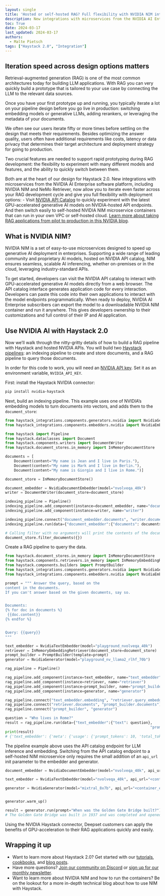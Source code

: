 ```yaml
---
layout: single
title: 'Hosted or self-hosted RAG? Full flexibility with NVIDIA NIM integration in Haystack 2.0'
description: New integrations with microservices from the NVIDIA AI Enterprise software platform, including NVIDIA NIM and NeMo Retriever, now allow you to iterate even faster across your RAG development cycle
toc: True
date: 2024-03-17
last_updated: 2024-03-17
authors:
  - Malte Pietsch
tags: ["Haystack 2.0", "Integration"]
---
```


## Iteration speed across design options matters

Retrieval-augmented generation (RAG) is one of the most common architectures today for
building LLM applications. With RAG you can very quickly build a prototype that is tailored to your use case by connecting the LLM to the relevant data sources.

Once you have your first prototype up and running, you typically iterate a lot on your pipeline design before you go live in production: switching embedding models or generative LLMs, adding rerankers, or leveraging the metadata of your documents. 

We often see our users iterate fifty or more times before settling on the design that meets their requirements. Besides optimizing the answer quality, users often have additional requirements like costs, latency or data privacy that determines their target architecture and deployment strategy for going to production.

Two crucial features are needed to support rapid prototyping during RAG development: the flexibility to experiment with many different models and features, and the ability to quickly switch between them.

Both are at the heart of our design for Haystack 2.0. New integrations with microservices from the NVIDIA AI Enterprise software platform, including NVIDIA NIM and NeMo Retriever, now allow you to iterate even faster across your RAG development cycle and give you full flexibility with deployment options: - Visit [NVIDIA API Catalog](https://ai.nvidia.com) to quickly experiment with the latest GPU-accelerated generative AI models on NVIDIA-hosted API endpoints. And then switch easily to self-hosted NVIDIA NIM microservice containers that can run in your own VPC or self-hosted cloud. [Learn more about taking RAG applications from pilot to production in this NVIDIA blog](https://developer.nvidia.com/blog/how-to-take-a-rag-application-from-pilot-to-production-in-four-steps/).

## What is NVIDIA NIM?

NVIDIA NIM is a set of easy-to-use microservices designed to speed up generative AI deployment in enterprises. Supporting a wide range of leading community and proprietary AI models, hosted on NVIDIA API catalog, NIM ensures seamless, scalable AI inferencing, whether on-premises or in the cloud, leveraging industry-standard APIs.

To get started, developers can visit the NVIDIA API catalog to interact with GPU-accelerated generative AI models directly from a web browser. The API catalog interface generates application code for every interaction. Developers can paste this code into their own applications to interact with the model endpoints programmatically. When ready
to deploy, NVIDIA AI Enterprise subscribers can export the model to a downloadable NVIDIA NIM container and run it anywhere. This gives developers ownership to their customizations and full control of their IP and AI application. 

## Use NVIDIA AI with Haystack 2.0

Now we’ll walk through the nitty-gritty details of how to build a RAG pipeline with Haystack and hosted NVIDIA APIs. You will build two [Haystack pipelines](https://docs.haystack.deepset.ai/docs/pipelines): an indexing pipeline to create and store documents, and a RAG pipeline to query those documents.

In order for this code to work, you will need an [NVIDIA API key](https://org.ngc.nvidia.com/setup). Set it as an environment variable, `NVIDIA_API_KEY`.

First: install the Haystack NVIDIA connector:

```bash
pip install nvidia-haystack
```
Next, build an indexing pipeline. This example uses one of NVIDIA’s embedding models to turn
documents into vectors, and adds them to the `document_store`:

```python
from haystack_integrations.components.generators.nvidia import NvidiaGenerator
from haystack_integrations.components.embedders.nvidia import NvidiaEmbeddingModel, NvidiaDocumentEmbedder

from haystack import Pipeline
from haystack.dataclasses import Document
from haystack.components.writers import DocumentWriter
from haystack.document_stores.in_memory import InMemoryDocumentStore

documents = [
    Document(content="My name is Jean and I live in Paris."),
    Document(content="My name is Mark and I live in Berlin."),
    Document(content="My name is Giorgio and I live in Rome.")]

document_store = InMemoryDocumentStore()

document_embedder = NvidiaDocumentEmbedder(model="nvolveqa_40k")
writer = DocumentWriter(document_store=document_store)

indexing_pipeline = Pipeline()
indexing_pipeline.add_component(instance=document_embedder, name="document_embedder")
indexing_pipeline.add_component(instance=writer, name="writer")

indexing_pipeline.connect("document_embedder.documents", "writer.documents")
indexing_pipeline.run(data={"document_embedder":{"documents": documents}})

# Calling filter with no arguments will print the contents of the document store
document_store.filter_documents({})
```

Create a RAG pipeline to query the data.

```python
from haystack.document_stores.in_memory import InMemoryDocumentStore
from haystack.components.retrievers.in_memory import InMemoryEmbeddingRetriever
from haystack.components.builders import PromptBuilder
from haystack_integrations.components.generators.nvidia import NvidiaGenerator
from haystack_integrations.components.embedders.nvidia import NvidiaEmbeddingModel, NvidiaTextEmbedder

prompt = """ Answer the query, based on the
content in the documents.
If you can't answer based on the given documents, say so.


Documents:
{% for doc in documents %}
 {{doc.content}}
{% endfor %}


Query: {{query}}
"""

text_embedder = NvidiaTextEmbedder(model="playground_nvolveqa_40k")
retriever = InMemoryEmbeddingRetriever(document_store=document_store)
prompt_builder = PromptBuilder(template=prompt)
generator = NvidiaGenerator(model="playground_nv_llama2_rlhf_70b")

rag_pipeline = Pipeline()

rag_pipeline.add_component(instance=text_embedder, name="text_embedder")
rag_pipeline.add_component(instance=retriever, name="retriever")
rag_pipeline.add_component(instance=prompt_builder, name="prompt_builder")
rag_pipeline.add_component(instance=generator, name="generator")

rag_pipeline.connect("text_embedder.embedding", "retriever.query_embedding")
rag_pipeline.connect("retriever.documents", "prompt_builder.documents")
rag_pipeline.connect("prompt_builder", "generator")

question = "Who lives in Rome?"
result = rag_pipeline.run(data={"text_embedder":{"text": question},
                           	                                      "prompt_builder":{"query": question}})
print(result)
# {'text_embedder': {'meta': {'usage': {'prompt_tokens': 10, 'total_tokens': 10}}}, 'generator': {'replies': [Giorgio], 'meta': [{'role': 'assistant', 'finish_reason': 'stop'}], 'usage': {'completion_tokens': 3, 'prompt_tokens': 101, 'total_tokens': 104}}}

```

The pipeline example above uses the API catalog endpoint for LLM inference and embedding. Switching from the API catalog endpoint to a self-hosted NIM microservice only requires the small addition of an `api_url` init
parameter to the embedder and generator.

```python
document_embedder = NvidiaDocumentEmbedder(model="nvolveqa_40k", api_url="<container_endpoint_url>")

text_embedder = NvidiaTextEmbedder(model="nvolveqa_40k", api_url="<container_endpoint_url>")

generator = NvidiaGenerator(model="mixtral_8x7b", api_url="<container_endpoint_url>")


generator.warm_up()

result = generator.run(prompt="When was the Golden Gate Bridge built?")
# The Golden Gate Bridge was built in 1937 and was completed and opened to the public on May 28, 1937... 
```
Using the NVIDIA Haystack connector, Deepset customers can apply the benefits of GPU-acceleration to their RAG
applications quickly and easily.

## Wrapping it up
- Want to learn more about Haystack 2.0? Get started with our [tutorials](https://haystack.deepset.ai/tutorials[), [cookbooks](https://github.com/deepset-ai/haystack-cookbook/), and
[blog posts](https://haystack.deepset.ai/blog).
- Have more questions? [Join our community on Discord](https://discord.com/invite/VBpFzsgRVF) or [sign up for our monthly newsletter](https://landing.deepset.ai/haystack-community-updates).
- Want to learn more about NVIDIA NIM and how to run the containers? Be on the lookout
for a more in-depth technical blog about how to use NIM with Haystack.
